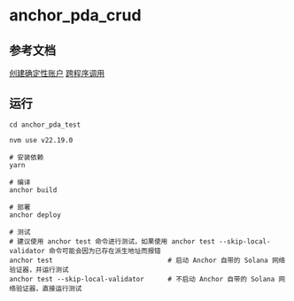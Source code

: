# anchor_pda_crud
## 参考文档
[创建确定性账户](https://solana.com/zh/docs/intro/quick-start/program-derived-address)
[跨程序调用](https://solana.com/zh/docs/intro/quick-start/cross-program-invocation)

## 运行
```shell
cd anchor_pda_test

nvm use v22.19.0

# 安装依赖
yarn

# 编译
anchor build

# 部署
anchor deploy

# 测试
# 建议使用 anchor test 命令进行测试，如果使用 anchor test --skip-local-validator 命令可能会因为已存在派生地址而报错
anchor test                             # 启动 Anchor 自带的 Solana 网络验证器，并运行测试
anchor test --skip-local-validator      # 不启动 Anchor 自带的 Solana 网络验证器，直接运行测试      
```